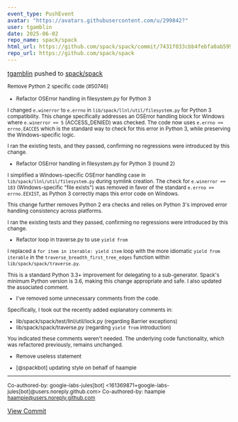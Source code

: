 ```yaml
---
event_type: PushEvent
avatar: "https://avatars.githubusercontent.com/u/299842?"
user: tgamblin
date: 2025-06-02
repo_name: spack/spack
html_url: https://github.com/spack/spack/commit/7431f033cbb4febfa0ab5992448d69a3e9c79dc9
repo_url: https://github.com/spack/spack
---
```


<a href='https://github.com/tgamblin' target='_blank'>tgamblin</a> pushed to <a href='https://github.com/spack/spack' target='_blank'>spack/spack</a>

<small>Remove Python 2 specific code (#50746)

* Refactor OSError handling in filesystem.py for Python 3

I changed `e.winerror` to `e.errno` in `lib/spack/llnl/util/filesystem.py`
for Python 3 compatibility. This change specifically addresses an
OSError handling block for Windows where `e.winerror == 5` (ACCESS_DENIED)
was checked. The code now uses `e.errno == errno.EACCES` which is the
standard way to check for this error in Python 3, while preserving the
Windows-specific logic.

I ran the existing tests, and they passed, confirming no regressions were
introduced by this change.

* Refactor OSError handling in filesystem.py for Python 3 (round 2)

I simplified a Windows-specific OSError handling case in
`lib/spack/llnl/util/filesystem.py` during symlink creation.
The check for `e.winerror == 183` (Windows-specific "file exists")
was removed in favor of the standard `e.errno == errno.EEXIST`,
as Python 3 correctly maps this error code on Windows.

This change further removes Python 2 era checks and relies on
Python 3's improved error handling consistency across platforms.

I ran the existing tests and they passed, confirming no regressions were
introduced by this change.

* Refactor loop in traverse.py to use `yield from`

I replaced a `for item in iterable: yield item` loop with the
more idiomatic `yield from iterable` in the
`traverse_breadth_first_tree_edges` function within
`lib/spack/spack/traverse.py`.

This is a standard Python 3.3+ improvement for delegating to
a sub-generator. Spack's minimum Python version is 3.6, making
this change appropriate and safe. I also updated the associated comment.

* I've removed some unnecessary comments from the code.

Specifically, I took out the recently added explanatory comments in:
- lib/spack/spack/test/llnl/util/lock.py (regarding Barrier exceptions)
- lib/spack/spack/traverse.py (regarding `yield from` introduction)

You indicated these comments weren't needed. The underlying code functionality, which was refactored previously, remains unchanged.

* Remove useless statement

* [@spackbot] updating style on behalf of haampie

---------

Co-authored-by: google-labs-jules[bot] <161369871+google-labs-jules[bot]@users.noreply.github.com>
Co-authored-by: haampie <haampie@users.noreply.github.com></small>

<a href='https://github.com/spack/spack/commit/7431f033cbb4febfa0ab5992448d69a3e9c79dc9' target='_blank'>View Commit</a>